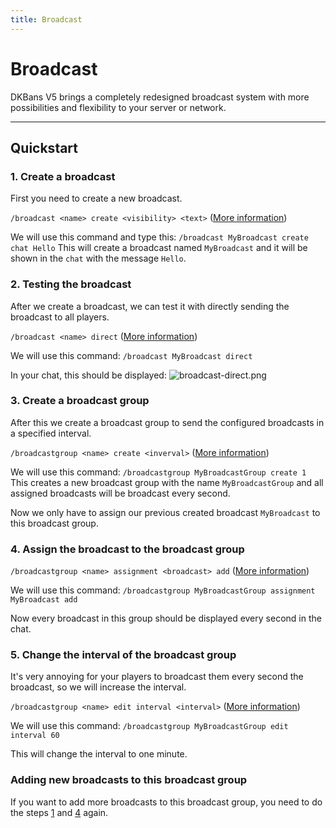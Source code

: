 ```yaml
---
title: Broadcast
---
```


# Broadcast

DKBans V5 brings a completely redesigned broadcast system with more possibilities and flexibility to your server
or network.

***

## **Quickstart**

### 1. Create a broadcast

First you need to create a new broadcast. 

```/broadcast <name> create <visibility> <text>``` ([More information](../plugin-usage/commands/broadcast-commands.md#broadcast-name-create-visibility-text))

We will use this command and type this: ``/broadcast MyBroadcast create chat Hello``
This will create a broadcast named ``MyBroadcast`` and it will be shown in the ``chat`` with the message `Hello`.

### 2. Testing the broadcast

After we create a broadcast, we can test it with directly sending the broadcast to all players.

```/broadcast <name> direct``` ([More information](../plugin-usage/commands/broadcast-commands.md#broadcast-name-direct))

We will use this command: ``/broadcast MyBroadcast direct``

In your chat, this should be displayed:
![broadcast-direct.png](../assets/broadcast-direct.png)

### 3. Create a broadcast group

After this we create a broadcast group to send the configured broadcasts in a specified interval.

``/broadcastgroup <name> create <inverval>`` ([More information](../plugin-usage/commands/broadcast-group-commands.md#broadcastgroup-name-create-interval))

We will use this command: ``/broadcastgroup MyBroadcastGroup create 1``
This creates a new broadcast group with the name ``MyBroadcastGroup`` and all assigned broadcasts will be broadcast every second.

Now we only have to assign our previous created broadcast ``MyBroadcast`` to this broadcast group.

### 4. Assign the broadcast to the broadcast group

``/broadcastgroup <name> assignment <broadcast> add`` ([More information](../plugin-usage/commands/broadcast-group-commands.md#broadcastgroup-name-assignment-broadcast-add))

We will use this command: ``/broadcastgroup MyBroadcastGroup assignment MyBroadcast add``

Now every broadcast in this group should be displayed every second in the chat.

### 5. Change the interval of the broadcast group

It's very annoying for your players to broadcast them every second the broadcast, so we will increase the interval.

``/broadcastgroup <name> edit interval <interval>``  ([More information](../plugin-usage/commands/broadcast-group-commands.md#broadcastgroup-name-edit-action-value))

We will use this command: ``/broadcastgroup MyBroadcastGroup edit interval 60``

This will change the interval to one minute.

### Adding new broadcasts to this broadcast group

If you want to add more broadcasts to this broadcast group, you need to do the steps [1](#1-create-a-broadcast) and [4](#4-assign-the-broadcast-to-the-broadcast-group) again.